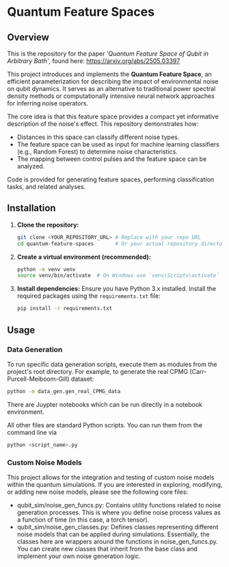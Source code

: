 # Quantum Feature Spaces




## Overview
This is the repository for the paper *'Quantum Feature Space of Qubit in Arbitrary Bath'*, found here: https://arxiv.org/abs/2505.03397 

This project  introduces and implements the **Quantum Feature Space**, an efficient parameterization for describing the impact of environmental noise on qubit dynamics. It serves as an alternative to traditional power spectral density methods or computationally intensive neural network approaches for inferring noise operators.

The core idea is that this feature space provides a compact yet informative description of the noise's effect. This repository demonstrates how:

* Distances in this space can classify different noise types.
* The feature space can be used as input for machine learning classifiers (e.g., Random Forest) to determine noise characteristics.
* The mapping between control pulses and the feature space can be analyzed.

Code is provided for generating feature spaces, performing classification tasks, and related analyses.

## Installation

1. **Clone the repository:**

    ```bash
    git clone <YOUR_REPOSITORY_URL> # Replace with your repo URL
    cd quantum-feature-spaces       # Or your actual repository directory name
    ```

2. **Create a virtual environment (recommended):**

    ```bash
    python -m venv venv
    source venv/bin/activate  # On Windows use `venv\Scripts\activate`
    ```

3. **Install dependencies:**
    Ensure you have Python 3.x installed. Install the required packages using the `requirements.txt` file:

    ```bash
    pip install -r requirements.txt
    ```

## Usage

### Data Generation

To run specific data generation scripts, execute them as modules from the project's root directory. For example, to generate the real CPMG (Carr-Purcell-Meiboom-Gill) dataset:

```bash
python -m data_gen.gen_real_CPMG_data
```

There are Juypter notebooks which can be run directly in a notebook environment.

All other files are standard Python scripts. You can run them from the command line via

```bash
python <script_name>.py
```

### Custom Noise Models
This project allows for the integration and testing of custom noise models within the quantum simulations. If you are interested in exploring, modifying, or adding new noise models, please see the following core files:
- qubit_sim/noise_gen_funcs.py: Contains utility functions related to noise generation processes. This is where you define noise process values as a function of time (in this case, a torch tensor).
- qubit_sim/noise_gen_classes.py: Defines classes representing different noise models that can be applied during simulations. Essentially, the classes here are wrappers around the functions in noise_gen_funcs.py. You can create new classes that inherit from the base class and implement your own noise generation logic.

